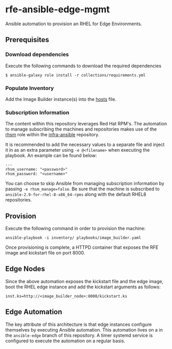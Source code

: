# rfe-ansible-edge-mgmt

Ansible automation to provision an RHEL for Edge Environments.
## Prerequisites
### Download dependencies

Execute the following commands to download the required dependencies

```
$ ansible-galaxy role install -r collections/requirements.yml
```

### Populate Inventory

Add the Image Builder instance(s) into the [hosts](inventory/hosts) file.

### Subscription Information

The content within this repository leverages Red Hat RPM's. The automation to manage subscribing the machines and repositories makes use of the [rhsm](https://github.com/redhat-cop/infra-ansible/blob/master/roles/rhsm) role within the [infra-ansible](https://github.com/redhat-cop/infra-ansible) repository.

It is recommended to add the necessary values to a separate file and inject it in as an extra parameter using `-e @<filename>` when executing the playbook. An example can be found below:

```
---
rhsm_username: "<password>"
rhsm_password: "<username>"
```

You can choose to skip Ansible from managing subscription information by passing `-e rhsm_manage=false`. Be sure that the machine is subscribed to `ansible-2.9-for-rhel-8-x86_64-rpms` along with the default RHEL8 repositories.

## Provision

Execute the following command in order to provision the machine:

```
ansible-playbook -i inventory/ playbooks/image_builder.yaml
```

Once provisioning is complete, a HTTPD container that exposes the RFE image and kickstart file on port 8000.

## Edge Nodes

Since the above automation exposes the kickstart file and the edge image, boot the RHEL edge instance and add the kickstart arguments as follows:

```
inst.ks=http://<image_builder_node>:8000/kickstart.ks
```

## Edge Automation

The key attribute of this architecture is that edge instances configure themselves by executing Ansible automation. This automation lives on a in the `ansible-edge` branch of this repository. A timer systemd service is configured to execute the automation on a regular basis.
